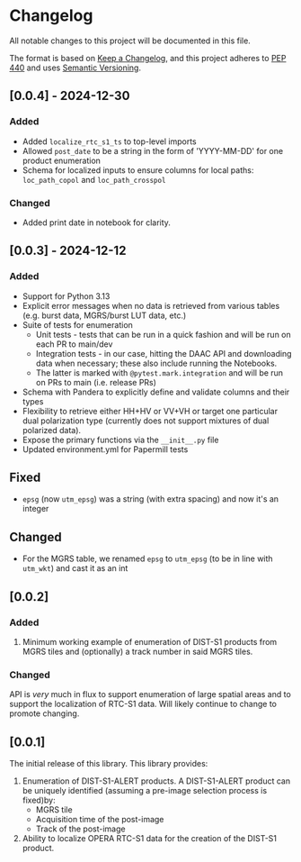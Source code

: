# Changelog

All notable changes to this project will be documented in this file.

The format is based on [Keep a Changelog](https://keepachangelog.com/en/1.0.0/),
and this project adheres to [PEP 440](https://www.python.org/dev/peps/pep-0440/)
and uses [Semantic Versioning](https://semver.org/spec/v2.0.0.html).

## [0.0.4] - 2024-12-30

### Added
* Added `localize_rtc_s1_ts` to top-level imports
* Allowed `post_date` to be a string in the form of 'YYYY-MM-DD' for one product enumeration
* Schema for localized inputs to ensure columns for local paths: `loc_path_copol` and `loc_path_crosspol`

### Changed
* Added print date in notebook for clarity.


## [0.0.3] - 2024-12-12

### Added
* Support for Python 3.13
* Explicit error messages when no data is retrieved from various tables (e.g. burst data, MGRS/burst LUT data, etc.)
* Suite of tests for enumeration
   * Unit tests - tests that can be run in a quick fashion and will be run on each PR to main/dev
   * Integration tests - in our case, hitting the DAAC API and downloading data when necessary; these also include running the Notebooks.
   * The latter is marked with `@pytest.mark.integration` and will be run on PRs to main (i.e. release PRs)
* Schema with Pandera to explicitly define and validate columns and their types
* Flexibility to retrieve either HH+HV or VV+VH or target one particular dual polarization type (currently does not support mixtures of dual polarized data).
* Expose the primary functions via the `__init__.py` file
* Updated environment.yml for Papermill tests

## Fixed
* `epsg` (now `utm_epsg`) was a string (with extra spacing) and now it's an integer

## Changed
* For the MGRS table, we renamed `epsg` to `utm_epsg` (to be in line with `utm_wkt`) and cast it as an int

## [0.0.2]

### Added
1. Minimum working example of enumeration of DIST-S1 products from MGRS tiles and (optionally) a track number in said MGRS tiles.

### Changed
API is *very* much in flux to support enumeration of large spatial areas and to support the localization of RTC-S1 data. Will likely continue to change to promote changing.

## [0.0.1]

The initial release of this library. This library provides:

1. Enumeration of DIST-S1-ALERT products. A DIST-S1-ALERT product can be uniquely identified (assuming a pre-image selection process is fixed)by:
   + MGRS tile
   + Acquisition time of the post-image
   + Track of the post-image
2. Ability to localize OPERA RTC-S1 data for the creation of the DIST-S1 product.
